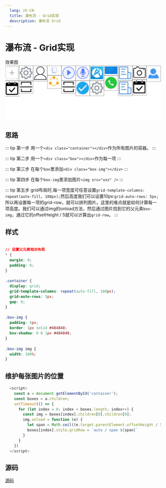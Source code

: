 ```yaml
---
  lang: zh-CN
  title: 瀑布流 - Grid实现
  description: 瀑布流 Grid 
---
```


# 瀑布流 - Grid实现

效果图
![效果图](image-1.png)


## 思路
::: tip 第一步
用一个`<div class="container"></div>`作为所有图片的容器。
:::

::: tip 第二步
用一个`<div class="box"></div>`作为每一项
:::

::: tip 第三步
在每个`box`里添加`<div class="box-img"></div>`
:::

::: tip 第四步
在每个`box-img`里添加图片`<img src="xxx" />`
:::

::: tip 第五步
grid布局时,每一项宽度可任意设置`grid-template-columns: repeat(auto-fill, 108px);`然后高度我们可以设置10px:`grid-auto-rows: 5px;`所以再设置每一项的grid-row，就可以排列图片。这里的难点就是如何计算每一项高度。我们可以通过img的onload方法，然后通过图片找到它的父元素`box-img`，通过它的offsetHeight / 5就可以计算出`grid-row`。
:::


## 样式
```css

// 设置父元素相对布局
* {
  margin: 0;
  padding: 0;
}

.container {
  display: grid;
  grid-template-columns: repeat(auto-fill, 108px);
  grid-auto-rows: 5px;
  gap: 0;
}

.box-img {
  padding: 5px;
  border: 1px solid #484848;
  box-shadow: 0 0 1px #484848;
}

.box-img img {
  width: 100%;
}
```


## 维护每张图片的位置
```js
  <script>
    const a = document.getElementById('container');
    const boxes = a.children;
    setTimeout(() => {
      for (let index = 0; index < boxes.length; index++) {
        const img = boxes[index].children[0].children[0];
        img.onload = function (e) {
          let span = Math.ceil((e.target.parentElement.offsetHeight / 5));
          boxes[index].style.gridRow = `auto / span ${span}`
        }
      }
    })
  </script>
```


## 源码
[源码](https://github.com/fynmm/projects/blob/main/frontend/index4.html)





